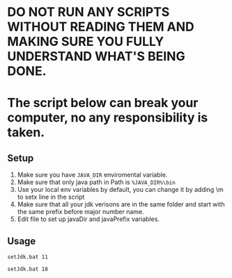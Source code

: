 # DO NOT RUN ANY SCRIPTS WITHOUT READING THEM AND MAKING SURE YOU FULLY UNDERSTAND WHAT'S BEING DONE.
# The script below can break your computer, no any responsibility is taken.
## Setup
1. Make sure you have `JAVA_DIR` enviromental variable.
2. Make sure that only java path in Path is `%JAVA_DIR%\bin`
3. Use your local env variables by default, you can change it by adding \m to setx line in the script
4. Make sure that all your jdk verisons are in the same folder and start with the same prefix before major number name.
5. Edit file to set up javaDir and javaPrefix variables.
## Usage
`setJdk.bat 11`

`setJdk.bat 18`
